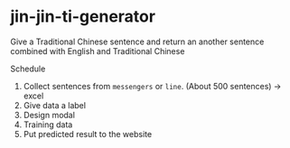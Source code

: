 # jin-jin-ti-generator
Give a Traditional Chinese sentence and return an another sentence combined with English and Traditional Chinese

Schedule

1. Collect sentences from `messengers` or `line`. (About 500 sentences) -> excel
2. Give data a label
3. Design modal
4. Training data
5. Put predicted result to the website







